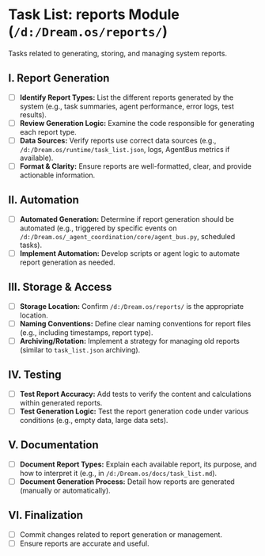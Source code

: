 # Task List: reports Module (`/d:/Dream.os/reports/`)

Tasks related to generating, storing, and managing system reports.

## I. Report Generation

- [ ] **Identify Report Types:** List the different reports generated by the
      system (e.g., task summaries, agent performance, error logs, test
      results).
- [ ] **Review Generation Logic:** Examine the code responsible for generating
      each report type.
- [ ] **Data Sources:** Verify reports use correct data sources (e.g.,
      `/d:/Dream.os/runtime/task_list.json`, logs, AgentBus metrics if
      available).
- [ ] **Format & Clarity:** Ensure reports are well-formatted, clear, and
      provide actionable information.

## II. Automation

- [ ] **Automated Generation:** Determine if report generation should be
      automated (e.g., triggered by specific events on
      `/d:/Dream.os/_agent_coordination/core/agent_bus.py`, scheduled tasks).
- [ ] **Implement Automation:** Develop scripts or agent logic to automate
      report generation as needed.

## III. Storage & Access

- [ ] **Storage Location:** Confirm `/d:/Dream.os/reports/` is the appropriate
      location.
- [ ] **Naming Conventions:** Define clear naming conventions for report files
      (e.g., including timestamps, report type).
- [ ] **Archiving/Rotation:** Implement a strategy for managing old reports
      (similar to `task_list.json` archiving).

## IV. Testing

- [ ] **Test Report Accuracy:** Add tests to verify the content and calculations
      within generated reports.
- [ ] **Test Generation Logic:** Test the report generation code under various
      conditions (e.g., empty data, large data sets).

## V. Documentation

- [ ] **Document Report Types:** Explain each available report, its purpose, and
      how to interpret it (e.g., in `/d:/Dream.os/docs/task_list.md`).
- [ ] **Document Generation Process:** Detail how reports are generated
      (manually or automatically).

## VI. Finalization

- [ ] Commit changes related to report generation or management.
- [ ] Ensure reports are accurate and useful.
